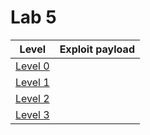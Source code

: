 # Lab 5
| Level | Exploit payload |
|---|---|
| [Level 0](https://github.com/datthinh1801/NT209.L21.ANTN.Group_1/tree/main/Lab%205/Level%200) | |
| [Level 1](https://github.com/datthinh1801/NT209.L21.ANTN.Group_1/tree/main/Lab%205/Level%201) | |
| [Level 2](https://github.com/datthinh1801/NT209.L21.ANTN.Group_1/tree/main/Lab%205/Level%202) | |
| [Level 3](https://github.com/datthinh1801/NT209.L21.ANTN.Group_1/tree/main/Lab%205/Level%203) | |

